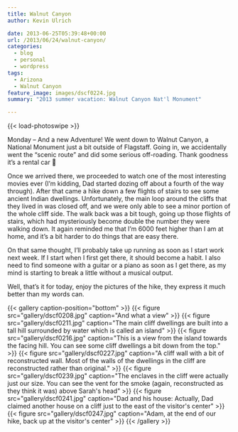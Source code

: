```yaml
---
title: Walnut Canyon
author: Kevin Ulrich

date: 2013-06-25T05:39:48+00:00
url: /2013/06/24/walnut-canyon/
categories:
  - blog
  - personal
  - wordpress
tags:
  - Arizona
  - Walnut Canyon
feature_image: images/dscf0224.jpg
summary: "2013 summer vacation: Walnut Canyon Nat'l Monument"

---
```

{{< load-photoswipe >}}

Monday &#8211; And a new Adventure! We went down to Walnut Canyon, a National Monument just a bit outside of Flagstaff. Going in, we accidentally went the &#8220;scenic route&#8221; and did some serious off-roading. Thank goodness it&#8217;s a rental car 🙂

Once we arrived there, we proceeded to watch one of the most interesting movies ever (I&#8217;m kidding, Dad started dozing off about a fourth of the way through). After that came a hike down a few flights of stairs to see some ancient Indian dwellings. Unfortunately, the main loop around the cliffs that they lived in was closed off, and we were only able to see a minor portion of the whole cliff side. The walk back was a bit tough, going up those flights of stairs, which had mysteriously become double the number they were walking down. It again reminded me that I&#8217;m 6000 feet higher than I am at home, and it&#8217;s a bit harder to do things that are easy there.

On that same thought, I&#8217;ll probably take up running as soon as I start work next week. If I start when I first get there, it should become a habit. I also need to find someone with a guitar or a piano as soon as I get there, as my mind is starting to break a little without a musical output.

Well, that&#8217;s it for today, enjoy the pictures of the hike, they express it much better than my words can.

{{< gallery caption-position="bottom" >}}
  {{< figure src="gallery/dscf0208.jpg" caption="And what a view" >}}
  {{< figure src="gallery/dscf0211.jpg" caption="The main cliff dwellings are built into a tall hill surrounded by water which is called an island" >}}
  {{< figure src="gallery/dscf0216.jpg" caption="This is a view from the island towards the facing hill. You can see some cliff dwellings a bit down from the top." >}}
  {{< figure src="gallery/dscf0227.jpg" caption="A cliff wall with a bit of reconstructed wall. Most of the walls of the dwellings in the cliff are reconstructed rather than original." >}}
  {{< figure src="gallery/dscf0239.jpg" caption="The enclaves in the cliff were actually just our size. You can see the vent for the smoke (again, reconstructed as they think it was) above Sarah's head" >}}
  {{< figure src="gallery/dscf0241.jpg" caption="Dad and his house: Actually, Dad claimed another house on a cliff just to the east of the visitor's center" >}}
  {{< figure src="gallery/dscf0247.jpg" caption="Adam, at the end of our hike, back up at the visitor's center" >}}
{{< /gallery >}}